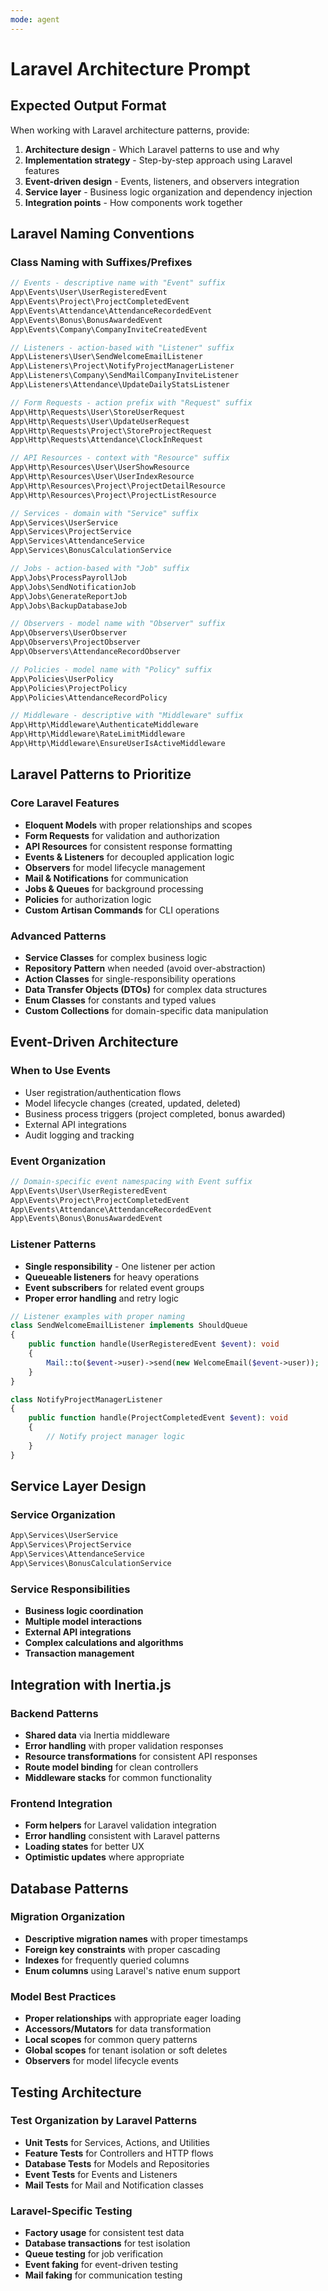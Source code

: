```yaml
---
mode: agent
---
```


# Laravel Architecture Prompt

## Expected Output Format

When working with Laravel architecture patterns, provide:

1. **Architecture design** - Which Laravel patterns to use and why
2. **Implementation strategy** - Step-by-step approach using Laravel features
3. **Event-driven design** - Events, listeners, and observers integration
4. **Service layer** - Business logic organization and dependency injection
5. **Integration points** - How components work together

## Laravel Naming Conventions

### Class Naming with Suffixes/Prefixes

```php
// Events - descriptive name with "Event" suffix
App\Events\User\UserRegisteredEvent
App\Events\Project\ProjectCompletedEvent
App\Events\Attendance\AttendanceRecordedEvent
App\Events\Bonus\BonusAwardedEvent
App\Events\Company\CompanyInviteCreatedEvent

// Listeners - action-based with "Listener" suffix
App\Listeners\User\SendWelcomeEmailListener
App\Listeners\Project\NotifyProjectManagerListener
App\Listeners\Company\SendMailCompanyInviteListener
App\Listeners\Attendance\UpdateDailyStatsListener

// Form Requests - action prefix with "Request" suffix
App\Http\Requests\User\StoreUserRequest
App\Http\Requests\User\UpdateUserRequest
App\Http\Requests\Project\StoreProjectRequest
App\Http\Requests\Attendance\ClockInRequest

// API Resources - context with "Resource" suffix
App\Http\Resources\User\UserShowResource
App\Http\Resources\User\UserIndexResource
App\Http\Resources\Project\ProjectDetailResource
App\Http\Resources\Project\ProjectListResource

// Services - domain with "Service" suffix
App\Services\UserService
App\Services\ProjectService
App\Services\AttendanceService
App\Services\BonusCalculationService

// Jobs - action-based with "Job" suffix
App\Jobs\ProcessPayrollJob
App\Jobs\SendNotificationJob
App\Jobs\GenerateReportJob
App\Jobs\BackupDatabaseJob

// Observers - model name with "Observer" suffix
App\Observers\UserObserver
App\Observers\ProjectObserver
App\Observers\AttendanceRecordObserver

// Policies - model name with "Policy" suffix
App\Policies\UserPolicy
App\Policies\ProjectPolicy
App\Policies\AttendanceRecordPolicy

// Middleware - descriptive with "Middleware" suffix
App\Http\Middleware\AuthenticateMiddleware
App\Http\Middleware\RateLimitMiddleware
App\Http\Middleware\EnsureUserIsActiveMiddleware
```

## Laravel Patterns to Prioritize

### Core Laravel Features

- **Eloquent Models** with proper relationships and scopes
- **Form Requests** for validation and authorization
- **API Resources** for consistent response formatting
- **Events & Listeners** for decoupled application logic
- **Observers** for model lifecycle management
- **Mail & Notifications** for communication
- **Jobs & Queues** for background processing
- **Policies** for authorization logic
- **Custom Artisan Commands** for CLI operations

### Advanced Patterns

- **Service Classes** for complex business logic
- **Repository Pattern** when needed (avoid over-abstraction)
- **Action Classes** for single-responsibility operations
- **Data Transfer Objects (DTOs)** for complex data structures
- **Enum Classes** for constants and typed values
- **Custom Collections** for domain-specific data manipulation

## Event-Driven Architecture

### When to Use Events

- User registration/authentication flows
- Model lifecycle changes (created, updated, deleted)
- Business process triggers (project completed, bonus awarded)
- External API integrations
- Audit logging and tracking

### Event Organization

```php
// Domain-specific event namespacing with Event suffix
App\Events\User\UserRegisteredEvent
App\Events\Project\ProjectCompletedEvent
App\Events\Attendance\AttendanceRecordedEvent
App\Events\Bonus\BonusAwardedEvent
```

### Listener Patterns

- **Single responsibility** - One listener per action
- **Queueable listeners** for heavy operations
- **Event subscribers** for related event groups
- **Proper error handling** and retry logic

```php
// Listener examples with proper naming
class SendWelcomeEmailListener implements ShouldQueue
{
    public function handle(UserRegisteredEvent $event): void
    {
        Mail::to($event->user)->send(new WelcomeEmail($event->user));
    }
}

class NotifyProjectManagerListener
{
    public function handle(ProjectCompletedEvent $event): void
    {
        // Notify project manager logic
    }
}
```

## Service Layer Design

### Service Organization

```php
App\Services\UserService
App\Services\ProjectService
App\Services\AttendanceService
App\Services\BonusCalculationService
```

### Service Responsibilities

- **Business logic coordination**
- **Multiple model interactions**
- **External API integrations**
- **Complex calculations and algorithms**
- **Transaction management**

## Integration with Inertia.js

### Backend Patterns

- **Shared data** via Inertia middleware
- **Error handling** with proper validation responses
- **Resource transformations** for consistent API responses
- **Route model binding** for clean controllers
- **Middleware stacks** for common functionality

### Frontend Integration

- **Form helpers** for Laravel validation integration
- **Error handling** consistent with Laravel patterns
- **Loading states** for better UX
- **Optimistic updates** where appropriate

## Database Patterns

### Migration Organization

- **Descriptive migration names** with proper timestamps
- **Foreign key constraints** with proper cascading
- **Indexes** for frequently queried columns
- **Enum columns** using Laravel's native enum support

### Model Best Practices

- **Proper relationships** with appropriate eager loading
- **Accessors/Mutators** for data transformation
- **Local scopes** for common query patterns
- **Global scopes** for tenant isolation or soft deletes
- **Observers** for model lifecycle events

## Testing Architecture

### Test Organization by Laravel Patterns

- **Unit Tests** for Services, Actions, and Utilities
- **Feature Tests** for Controllers and HTTP flows
- **Database Tests** for Models and Repositories
- **Event Tests** for Events and Listeners
- **Mail Tests** for Mail and Notification classes

### Laravel-Specific Testing

- **Factory usage** for consistent test data
- **Database transactions** for test isolation
- **Queue testing** for job verification
- **Event faking** for event-driven testing
- **Mail faking** for communication testing
